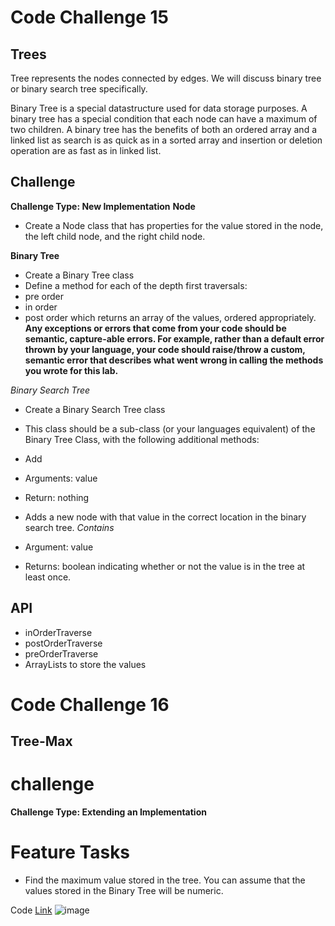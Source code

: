 # Code Challenge 15
## Trees
Tree represents the nodes connected by edges. We will discuss binary tree or binary search tree specifically.

Binary Tree is a special datastructure used for data storage purposes. A binary tree has a special condition that each node can have a maximum of two children. A binary tree has the benefits of both an ordered array and a linked list as search is as quick as in a sorted array and insertion or deletion operation are as fast as in linked list.

## Challenge

**Challenge Type: New Implementation**
**Node**

- Create a Node class that has properties for the value stored in the node, the left child node, and the right child node.

**Binary Tree**

- Create a Binary Tree class
- Define a method for each of the depth first traversals:
- pre order
- in order
- post order which returns an array of the values, ordered appropriately.
**Any exceptions or errors that come from your code should be semantic, capture-able errors. For example, rather than a default error thrown by your language, your code should raise/throw a custom, semantic error that describes what went wrong in calling the methods you wrote for this lab.**

*Binary Search Tree*

- Create a Binary Search Tree class
- This class should be a sub-class (or your languages equivalent) of the Binary Tree Class, with the following additional methods:
- Add
- Arguments: value
- Return: nothing
- Adds a new node with that value in the correct location in the binary search tree.
*Contains*


- Argument: value
- Returns: boolean indicating whether or not the value is in the tree at least once.

## API
- inOrderTraverse
- postOrderTraverse
- preOrderTraverse
- ArrayLists to store the values 

# Code Challenge 16

## Tree-Max
# challenge
**Challenge Type: Extending an Implementation**

# Feature Tasks

- Find the maximum value stored in the tree. You can assume that the values stored in the Binary Tree will be numeric.

Code [Link](https://github.com/Fadi-Nayef/401-data-structures-and-algorithms/blob/tree-max/CodeChallenges/Trees/app/src/main/java/Trees/BinaryTree.java)
![image](https://user-images.githubusercontent.com/80682261/126913934-16bdc651-3f2f-4485-836d-7c7b1bd8ceba.png)

